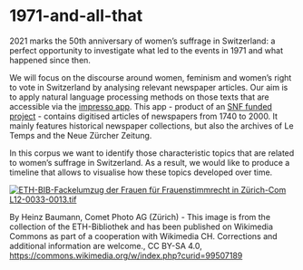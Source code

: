 # 1971-and-all-that
2021 marks the 50th anniversary of women’s suffrage in Switzerland: a perfect opportunity to investigate what led to the events in 1971 and what happened since then. 

We will focus on the discourse around women, feminism and women’s right to vote in Switzerland by analysing relevant newspaper articles. Our aim is to apply natural language processing methods on those texts that are accessible via the [impresso app](https://impresso-project.ch/app/). This app - product of an [SNF funded project](https://impresso-project.ch/) - contains digitised articles of newspapers from 1740 to 2000. It mainly features historical newspaper collections, but also the archives of Le Temps and the Neue Zürcher Zeitung. 

In this corpus we want to identify those characteristic topics that are related to women’s suffrage in Switzerland. As a result, we would like to produce a timeline that allows to visualise how these topics developed over time. 

<p><a href="https://commons.wikimedia.org/wiki/File:ETH-BIB-Fackelumzug_der_Frauen_f%C3%BCr_Frauenstimmrecht_in_Z%C3%BCrich-Com_L12-0033-0013.tif#/media/File:ETH-BIB-Fackelumzug_der_Frauen_für_Frauenstimmrecht_in_Zürich-Com_L12-0033-0013.tif"><img src="https://upload.wikimedia.org/wikipedia/commons/thumb/e/eb/ETH-BIB-Fackelumzug_der_Frauen_f%C3%BCr_Frauenstimmrecht_in_Z%C3%BCrich-Com_L12-0033-0013.tif/lossy-page1-1200px-ETH-BIB-Fackelumzug_der_Frauen_f%C3%BCr_Frauenstimmrecht_in_Z%C3%BCrich-Com_L12-0033-0013.tif.jpg" alt="ETH-BIB-Fackelumzug der Frauen für Frauenstimmrecht in Zürich-Com L12-0033-0013.tif"></a></p>

By Heinz Baumann, Comet Photo AG (Zürich) - This image is from the collection of the ETH-Bibliothek and has been published on Wikimedia Commons as part of a cooperation with Wikimedia CH. Corrections and additional information are welcome., CC BY-SA 4.0, https://commons.wikimedia.org/w/index.php?curid=99507189
